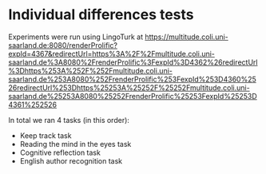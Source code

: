 # Individual differences tests

Experiments were run using LingoTurk at https://multitude.coli.uni-saarland.de:8080/renderProlific?expId=4367&redirectUrl=https%3A%2F%2Fmultitude.coli.uni-saarland.de%3A8080%2FrenderProlific%3FexpId%3D4362%26redirectUrl%3Dhttps%253A%252F%252Fmultitude.coli.uni-saarland.de%253A8080%252FrenderProlific%253FexpId%253D4360%2526redirectUrl%253Dhttps%25253A%25252F%25252Fmultitude.coli.uni-saarland.de%25253A8080%25252FrenderProlific%25253FexpId%25253D4361%252526

In total we ran 4 tasks (in this order):

 * Keep track task
 * Reading the mind in the eyes task
 * Cognitive reflection task
 * English author recognition task

